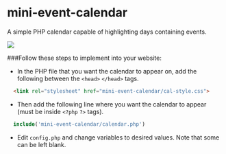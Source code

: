# mini-event-calendar
A simple PHP calendar capable of highlighting days containing events. 

![](http://i.imgur.com/s2zlu3w.png)



###Follow these steps to implement into your website:

* In the PHP file that you want the calendar to appear on, add the following between the `<head>` `</head>` tags.
```html
  <link rel="stylesheet" href="mini-event-calendar/cal-style.css">
```
* Then add the following line where you want the calendar to appear (must be inside `<?php` `?>` tags).
```php
  include('mini-event-calendar/calendar.php')
```
* Edit `config.php` and change variables to desired values. Note that some can be left blank.
